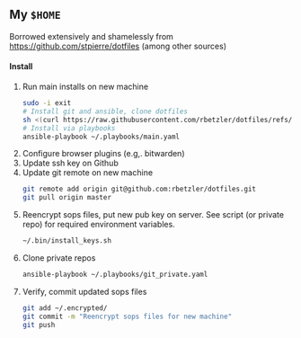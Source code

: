 ## My `$HOME`

Borrowed extensively and shamelessly from https://github.com/stpierre/dotfiles (among other sources)

#### Install

1. Run main installs on new machine
    ```bash
    sudo -i exit
    # Install git and ansible, clone dotfiles
    sh <(curl https://raw.githubusercontent.com/rbetzler/dotfiles/refs/heads/master/install.sh)
    # Install via playbooks
    ansible-playbook ~/.playbooks/main.yaml
    ```
2. Configure browser plugins (e.g,. bitwarden)
3. Update ssh key on Github
4. Update git remote on new machine
    ```bash
    git remote add origin git@github.com:rbetzler/dotfiles.git
    git pull origin master
    ```
5. Reencrypt sops files, put new pub key on server. See script (or private repo) for required environment variables.
    ```bash
    ~/.bin/install_keys.sh
    ```
6. Clone private repos
    ```bash
    ansible-playbook ~/.playbooks/git_private.yaml
    ```
7. Verify, commit updated sops files
    ```bash
    git add ~/.encrypted/
    git commit -m "Reencrypt sops files for new machine"
    git push
    ```
